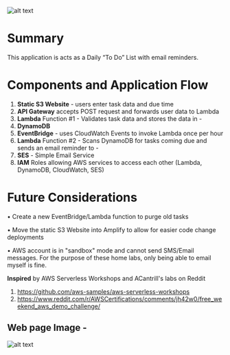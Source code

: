 ![alt text](https://i.imgur.com/WYfn9ly.png)

# <b>Summary</b>

This application is acts as a Daily “To Do” List with email reminders. 


# <b>Components and Application Flow</b>
1.	<b>Static S3 Website</b> - users enter task data and due time
2.	<b>API Gateway</b> accepts POST request and forwards user data to Lambda
3.	<b>Lambda</b> Function #1 - Validates task data and stores the data in - 
4.	<b>DynamoDB</b> 
5.	<b>EventBridge</b> - uses CloudWatch Events to invoke Lambda once per hour
6.	<b>Lambda</b> Function #2 - Scans DynamoDB for tasks coming due and sends an email reminder to - 
7.	<b>SES</b> - Simple Email Service
8.	<b>IAM</b> Roles allowing AWS services to access each other (Lambda, DynamoDB, CloudWatch, SES)


# <b>Future Considerations</b>

•	Create a new EventBridge/Lambda function to purge old tasks

•	Move the static S3 Website into Amplify to allow for easier code change deployments

•	AWS account is in "sandbox" mode and cannot send SMS/Email messages. For the purpose of these home labs, only being able to email myself is fine.

<b>Inspired</b> by AWS Serverless Workshops and ACantrill's labs on Reddit

1. https://github.com/aws-samples/aws-serverless-workshops
2. https://www.reddit.com/r/AWSCertifications/comments/jh42w0/free_weekend_aws_demo_challenge/

## Web page Image -

![alt text](https://i.imgur.com/7nKu681.png)
